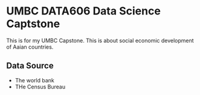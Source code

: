 # UMBC DATA606 Data Science Captstone
This is for my UMBC Capstone.
This is about social economic development of Aaian countries.

## Data Source

- The world bank
- THe Census Bureau
